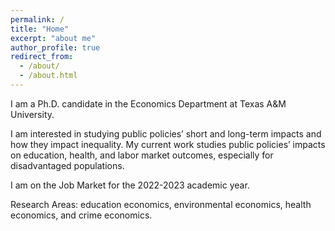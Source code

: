 ```yaml
---
permalink: /
title: "Home"
excerpt: "about me"
author_profile: true
redirect_from: 
  - /about/
  - /about.html
---
```

I am a Ph.D. candidate in the Economics Department at Texas A&M University.

I am interested in studying public policies’ short and long-term impacts and how they impact inequality. My current work studies public policies’ impacts on education, health, and labor market outcomes, especially for disadvantaged populations.

I am on the Job Market for the 2022-2023 academic year.

Research Areas: education economics, environmental economics, health economics, and crime economics.


